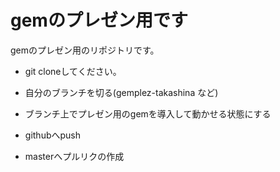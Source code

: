 # gemのプレゼン用です

gemのプレゼン用のリポジトリです。

* git cloneしてください。

* 自分のブランチを切る(gemplez-takashina  など)

* ブランチ上でプレゼン用のgemを導入して動かせる状態にする

* githubへpush

* masterへプルリクの作成

